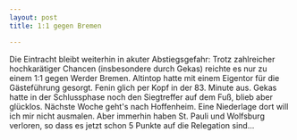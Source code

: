 ```yaml
---
layout: post
title: 1:1 gegen Bremen

---
```


Die Eintracht bleibt weiterhin in akuter Abstiegsgefahr: Trotz zahlreicher hochkarätiger Chancen (insbesondere durch Gekas) reichte es nur zu einem 1:1 gegen Werder Bremen. Altintop hatte mit einem Eigentor für die Gästeführung gesorgt. Fenin glich per Kopf in der 83. Minute aus. Gekas hatte in der Schlussphase noch den Siegtreffer auf dem Fuß, blieb aber glücklos. Nächste Woche geht's nach Hoffenheim. Eine Niederlage dort will ich mir nicht ausmalen. Aber immerhin haben St. Pauli und Wolfsburg verloren, so dass es jetzt schon 5 Punkte auf die Relegation sind...


